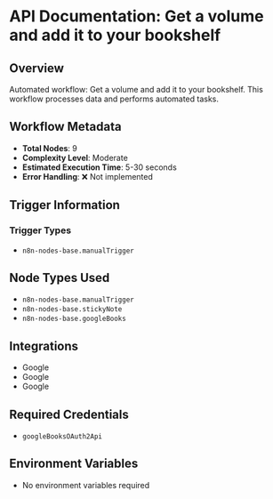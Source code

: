# API Documentation: Get a volume and add it to your bookshelf

## Overview
Automated workflow: Get a volume and add it to your bookshelf. This workflow processes data and performs automated tasks.

## Workflow Metadata
- **Total Nodes**: 9
- **Complexity Level**: Moderate
- **Estimated Execution Time**: 5-30 seconds
- **Error Handling**: ❌ Not implemented

## Trigger Information
### Trigger Types
- `n8n-nodes-base.manualTrigger`

## Node Types Used
- `n8n-nodes-base.manualTrigger`
- `n8n-nodes-base.stickyNote`
- `n8n-nodes-base.googleBooks`

## Integrations
- Google
- Google
- Google

## Required Credentials
- `googleBooksOAuth2Api`

## Environment Variables
- No environment variables required
